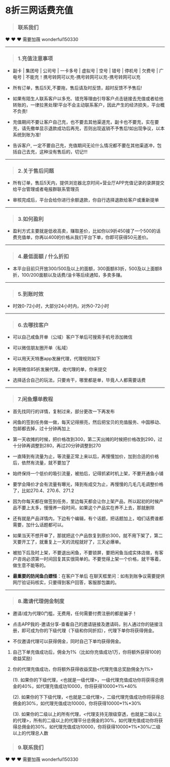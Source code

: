 # 8折三网话费充值

> ###  联系我们

:heart: :heart: :heart: 需要加薇   wonderful150330

------------

> ### 1.充值注意事项

- 副卡 | 集团号 | 公司号 | 一卡多号 | 虚拟号 | 空号 | 错号 | 停机号 | 欠费号 | 广电号 | 不能充！携号转网可以充-携号转网可以充-携号转网可以充

- 所有订单，售后5天,不要拖，售后请及时反馈，超时反馈不予售后!

- 如果有陌生人联系客户以多充、错充等理由引导客户点击链接去充值或者给他转账的，一律拉黑处理!平台不会主动联系客户，因此产生的经济损失，平台概不负责!

- 充值期间不要让客户自己充，也不要去其他渠道充，副卡也不要充，实在要充，请先撤单显示退款成功后再充，否则出现返销不予售后!如出现争议，以本系统到账为准!

- 告诉客户, 一定不要自己充，充值期间无论什么情况都不要在其他渠道冲，包括自己去充，这种没有售后的，切记!!!

------------

> ### 2.关于售后问题

- 所有订单，售后5天内，提供浏览器北京时间+营业厅APP充值记录的录屏提交给平台管理或者电报群联系管理员

- 审核完成后，平台会给你进行余额退款，你自行选择退款给客户或重新提单

------------


> ### 3.如何盈利

- 盈利方式主要就是低收高卖，赚取差价，比如你以9折450接了一个500的话费充值单，你再以400的价格从我们平台下单，你即可获得50元差价。

------------

> ### 4.最低面额 / 什么折扣

- 本平台目前只开放300/500及以上的面额，300面额83折，500及以上面额8折，100/200面额以及话费/油卡等后续通知，多卖多赚。

------------

> ### 5.到账时效

- 时效0-72小时，大部分24小时内，对外0-72小时

------------

> ### 6.去哪找客户

- 可以自己咸鱼开单（公域）客户下单后可搜索手机号添加微信

- 可以微信朋友圈开单（私域）

- 可以用天天特惠app发展代理，代理规则如下

- 利用微信85折发展代理，收代理的单，你来提交

- 选择适合自己的玩法，只要肯干，哪里都是单，毕竟人人都需要话费

------------

> ### 7.闲鱼爆单教程
- 首先找同行的详情，复制过来，部分更改一下再发布

- 闲鱼的签到任务做一做，每天记得擦亮，然后把宝贝的充值服务、中国移动、包邮都去掉，过十分钟再加上

- 第一天收摊的时候，把价格改到300，第二天出摊的时候把价格改到290，过十分钟再调整到280，再过20分钟调整到270

- 一直降到有流量为止，等流量正常上来以后，再慢慢加价，加到合适的价格后，依然有流量，就不要加了

- 始终保持一个低价的吸引流量，被拍后，记得抓紧时机上架，不要开通鱼小铺

- 要学会降价才会有流量有曝光，降到有成交为止，再慢慢的几毛几毛调整价格了，比如270.4、270.6、271.2

- 因为你每天都在做签到任务，里边每天都会让你上架产品，所以起初的时候产品不要上太多，慢慢养一段时间，如果这个产品实在养不上去，那就删除

- 还有就是产品详情内，下边有个编辑，有个话题，把话题加上，咱们话费谁都需要，加什么话题都可以。

- 如果当天不想开单了，那就把这个产品恢复到原价300，就不用下架了，第二天要开工了，就重复上一天的流程就好了，三天必爆单。

- 被拍下后及时上架，不要退出闲鱼，不要锁屏，要把闲鱼当成实体店做，有客户咨询必须第一时间回复其实很简单的。不要觉得上架一个价格，就干等着，做生意不能等的。

- **最重要的防闲鱼白嫖怪**：在客户下单后 在聊天框里问：如有到账争议需要提供网厅验证码核实，只要得到客户回答，客服那包赢的。

------------
> ### 8.邀请代理佣金制度
- 邀请/成为代理0门槛，无费用，任何需要付费注册的都是骗子！

- 点击APP我的-邀请分享-查看自己的邀请链接及邀请码，别人通过你的链接注册，即可成为你的下级代理（下级和你同折扣），代理下单你将获得佣金。

- 不仅邀请代理可以获得佣金，同时自己下单均获得佣金。

1. 自己下单充值成功后，佣金为1%（比如你充值成功1万，你将额外获得100的收益奖励）

2. 你的代理充值成功，你将额外获得收益奖励<代理充值总奖励佣金为1%>

   (1). 如果你的下级代理，<也就是一级代理>，一级代理充值成功你将获得总佣金的40%，如代理充值成功10000，你将获得10000*1%*40%

   (2). 如果你的下下级代理，<也就是二级代理>，二级代理充值成功你将获得总佣金的30%，如代理充值成功10000，你将获得10000*1%*30%

   (3). 如果你的二级以上的所有代理，<代理支持无限级穿透，也就是二级以上的代理>，所有的二级以上的代理平分总佣金的30%，如代理充值成功你将获得总佣金的30%，如代理充值成功10000，你将获得10000*1%*30%/二级以上的代理总人数

> ### 9.联系我们

:heart: :heart: :heart: 需要加薇  wonderful150330

